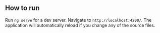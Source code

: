 ## How to run
Run `ng serve` for a dev server. Navigate to `http://localhost:4200/`. The application will automatically reload if you change any of the source files.
